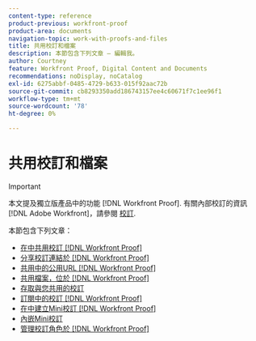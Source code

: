```yaml
---
content-type: reference
product-previous: workfront-proof
product-area: documents
navigation-topic: work-with-proofs-and-files
title: 共用校訂和檔案
description: 本節包含下列文章 — 編輯我。
author: Courtney
feature: Workfront Proof, Digital Content and Documents
recommendations: noDisplay, noCatalog
exl-id: 6275abbf-0485-4729-b633-015f92aac72b
source-git-commit: cb8293350add186743157ee4c60671f7c1ee96f1
workflow-type: tm+mt
source-wordcount: '78'
ht-degree: 0%

---
```


# 共用校訂和檔案

>[!IMPORTANT]
>
>本文提及獨立版產品中的功能 [!DNL Workfront Proof]. 有關內部校訂的資訊 [!DNL Adobe Workfront]，請參閱 [校訂](../../../review-and-approve-work/proofing/proofing.md).

本節包含下列文章：

* [在中共用校訂 [!DNL Workfront Proof]](../../../workfront-proof/wp-work-proofsfiles/share-proofs-and-files/share-proof.md)
* [分享校訂連結於 [!DNL Workfront Proof]](../../../workfront-proof/wp-work-proofsfiles/share-proofs-and-files/share-proof-links.md)
* [共用中的公用URL [!DNL Workfront Proof]](../../../workfront-proof/wp-work-proofsfiles/share-proofs-and-files/share-public-url.md)
* [共用檔案，位於 [!DNL Workfront Proof]](../../../workfront-proof/wp-work-proofsfiles/share-proofs-and-files/share-files.md)
* [存取與您共用的校訂](../../../workfront-proof/wp-work-proofsfiles/share-proofs-and-files/access-proofs-shared-with-you.md)
* [訂閱中的校訂 [!DNL Workfront Proof]](../../../workfront-proof/wp-work-proofsfiles/share-proofs-and-files/subscribe-to-proof.md)
* [在中建立Mini校訂 [!DNL Workfront Proof]](../../../workfront-proof/wp-work-proofsfiles/share-proofs-and-files/create-mini-proof.md)
* [內嵌Mini校訂](../../../workfront-proof/wp-work-proofsfiles/share-proofs-and-files/embed-mini-proof.md)
* [管理校訂角色於 [!DNL Workfront Proof]](../../../workfront-proof/wp-work-proofsfiles/share-proofs-and-files/manage-proof-roles.md)
